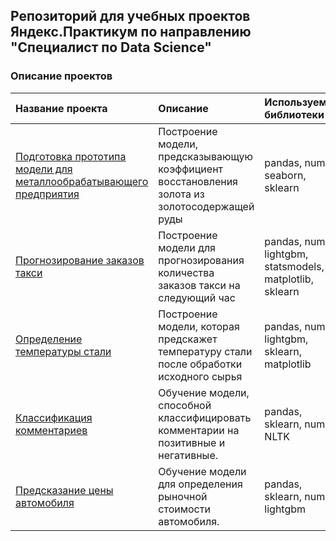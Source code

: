 ## Репозиторий для учебных проектов Яндекс.Практикум по направлению "Специалист по Data Science"

### Описание проектов

| Название проекта | Описание | Используемые библиотеки | Папка |
| :-------------------- | :--------------------- |:--------------------------- |:---------------------------|
| [Подготовка прототипа модели для металлообрабатывающего предприятия](https://github.com/aleksandrlashmanov/YP-train-projects/tree/main/YP-taxi-project) | Построение модели, предсказывающую коэффициент восстановления золота из золотосодержащей руды | pandas, numpy, seaborn, sklearn | YP-taxi-project |
| [Прогнозирование заказов такси](https://github.com/aleksandrlashmanov/YP-train-projects/tree/main/YP-gold_ore-project) | Построение модели для прогнозирования количества заказов такси на следующий час | pandas, numpy, lightgbm, statsmodels, matplotlib, sklearn | YP-gold_ore-project |
| [Определение температуры стали](https://github.com/aleksandrlashmanov/YP-train-projects/tree/main/YP-steel-project) | Построение модели, которая предскажет температуру стали после обработки исходного сырья | pandas, numpy, lightgbm, sklearn, matplotlib | YP-steel-project |
| [Классификация комментариев](https://github.com/aleksandrlashmanov/YP-train-projects/tree/main/YP-comment-project) | Обучение модели, способной классифицировать комментарии на позитивные и негативные. | pandas, sklearn, numpy, NLTK | YP-comment-project |
| [Предсказание цены автомобиля](https://github.com/aleksandrlashmanov/YP-train-projects/tree/main/YP-cars-project) | Обучение модели для определения рыночной стоимости автомобиля. | pandas, sklearn, numpy, lightgbm | YP-cars-project |
